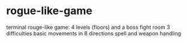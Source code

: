 # rogue-like-game
terminal rouge-like game: 4 levels (floors) and a boss fight room 
3 difficulties
basic movements in 8 directions
spell and weapon handling 
